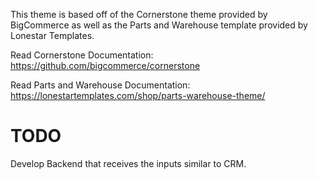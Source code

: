 This theme is based off of the Cornerstone theme provided by BigCommerce as well as the Parts and Warehouse template provided by Lonestar Templates. 

Read Cornerstone Documentation: 
https://github.com/bigcommerce/cornerstone




Read Parts and Warehouse Documentation: 
https://lonestartemplates.com/shop/parts-warehouse-theme/



# TODO
Develop Backend that receives the inputs similar to CRM. 
